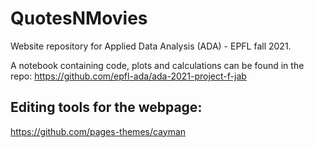 # QuotesNMovies
Website repository for Applied Data Analysis (ADA) - EPFL fall 2021.

A notebook containing code, plots and calculations can be found in the repo: https://github.com/epfl-ada/ada-2021-project-f-jab

## Editing tools for the webpage:
https://github.com/pages-themes/cayman 
